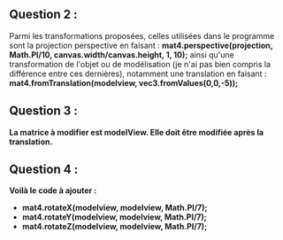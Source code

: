 ## Question 2 : 

Parmi les transformations proposées, celles utilisées dans le programme sont la projection perspective en faisant :
<strong>mat4.perspective(projection, Math.PI/10, canvas.width/canvas.height, 1, 10);</strong>
ainsi qu'une transformation de l'objet ou de modélisation (je n'ai pas bien compris la différence entre ces dernières), notamment une translation en faisant : 
<strong>mat4.fromTranslation(modelview, vec3.fromValues(0,0,-5));<srong>

## Question 3 :

La matrice à modifier est modelView. Elle doit être modifiée après la translation. 

## Question 4 :  

Voilà le code à ajouter : 

* mat4.rotateX(modelview, modelview, Math.PI/7);
* mat4.rotateY(modelview, modelview, Math.PI/7);
* mat4.rotateZ(modelview, modelview, Math.PI/7);

